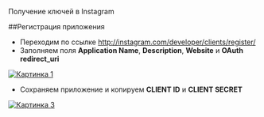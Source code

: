 Получение ключей в Instagram

##Регистрация приложения

* Переходим по ссылке <http://instagram.com/developer/clients/register/>
* Заполняем поля **Application Name**, **Description**, **Website** и **OAuth redirect_uri**

[![Картинка 1](http://st.bezumkin.ru/files/5/6/f/56faea13d7d0f2ed1970321f11bc0c4as.jpg)](http://st.bezumkin.ru/files/5/6/f/56faea13d7d0f2ed1970321f11bc0c4a.png)

* Сохраняем приложение и копируем **CLIENT ID** и **CLIENT SECRET**

[![Картинка 3](http://st.bezumkin.ru/files/1/a/b/1ab80d3e1fc11ba271d6a4f2f0d56870s.jpg)](http://st.bezumkin.ru/files/1/a/b/1ab80d3e1fc11ba271d6a4f2f0d56870.png)